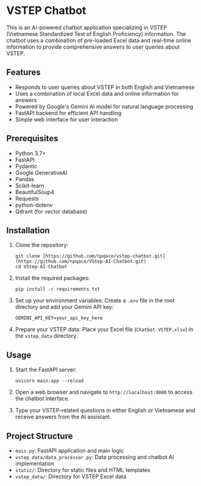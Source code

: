 # VSTEP Chatbot

This is an AI-powered chatbot application specializing in VSTEP (Vietnamese Standardized Test of English Proficiency) information. The chatbot uses a combination of pre-loaded Excel data and real-time online information to provide comprehensive answers to user queries about VSTEP.

## Features

- Responds to user queries about VSTEP in both English and Vietnamese
- Uses a combination of local Excel data and online information for answers
- Powered by Google's Gemini AI model for natural language processing
- FastAPI backend for efficient API handling
- Simple web interface for user interaction

## Prerequisites

- Python 3.7+
- FastAPI
- Pydantic
- Google GenerativeAI
- Pandas
- Scikit-learn
- BeautifulSoup4
- Requests
- python-dotenv
- Qdrant (for vector database)

## Installation

1. Clone the repository:
   ```
   git clone [https://github.com/npqace/vstep-chatbot.git](https://github.com/npqace/VStep-AI-Chatbot.git)
   cd VStep-AI-Chatbot
   ```

2. Install the required packages:
   ```
   pip install -r requirements.txt
   ```

3. Set up your environment variables:
   Create a `.env` file in the root directory and add your Gemini API key:
   ```
   GEMINI_API_KEY=your_api_key_here
   ```

4. Prepare your VSTEP data:
   Place your Excel file (`Chatbot-VSTEP.xlsx`) in the `vstep_data` directory.

## Usage

1. Start the FastAPI server:
   ```
   uvicorn main:app --reload
   ```

2. Open a web browser and navigate to `http://localhost:8000` to access the chatbot interface.

3. Type your VSTEP-related questions in either English or Vietnamese and receive answers from the AI assistant.

## Project Structure

- `main.py`: FastAPI application and main logic
- `vstep_data/data_processor.py`: Data processing and chatbot AI implementation
- `static/`: Directory for static files and HTML templates
- `vstep_data/`: Directory for VSTEP Excel data
